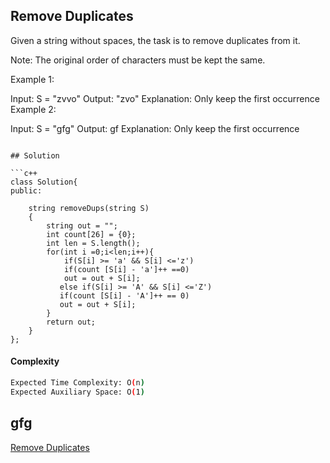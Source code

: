 ## Remove Duplicates
Given a string without spaces, the task is to remove duplicates from it.

Note: The original order of characters must be kept the same. 

Example 1:

Input: S = "zvvo"
Output: "zvo"
Explanation: Only keep the first
occurrence
Example 2:

Input: S = "gfg"
Output: gf
Explanation: Only keep the first
occurrence
```

## Solution 

```c++
class Solution{
public:	
		
	string removeDups(string S) 
	{
	    string out = "";
	    int count[26] = {0};
	    int len = S.length();
	    for(int i =0;i<len;i++){
	        if(S[i] >= 'a' && S[i] <='z')
	        if(count [S[i] - 'a']++ ==0)
	        out = out + S[i];
	       else if(S[i] >= 'A' && S[i] <='Z')
	       if(count [S[i] - 'A']++ == 0)
	       out = out + S[i];
	    }
	    return out;
	}
};

```
#### Complexity
```bash
Expected Time Complexity: O(n)
Expected Auxiliary Space: O(1)


```
## gfg
[Remove Duplicates](https://practice.geeksforgeeks.org/problems/remove-duplicates3034/1?page=1&difficulty[]=0&category[]=Strings&sortBy=submissions)
